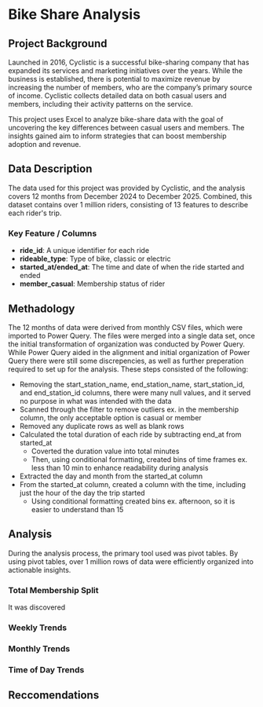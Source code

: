# Bike Share Analysis 

## Project Background
Launched in 2016, Cyclistic is a successful bike-sharing company that has expanded its services and marketing initiatives over the years. While the business is established, there is potential to maximize revenue by increasing the number of members, who are the company’s primary source of income. Cyclistic collects detailed data on both casual users and members, including their activity patterns on the service.

This project uses Excel to analyze bike-share data with the goal of uncovering the key differences between casual users and members. The insights gained aim to inform strategies that can boost membership adoption and revenue. 

## Data Description 

The data used for this project was provided by Cyclistic, and the analysis covers 12 months from December 2024 to December 2025. Combined, this dataset contains over 1 million riders, consisting of 13 features to describe each rider's trip. 

### Key Feature / Columns
- **ride_id**: A unique identifier for each ride
- **rideable_type**: Type of bike, classic or electric
- **started_at/ended_at**: The time and date of when the ride started and ended
- **member_casual**: Membership status of rider

## Methadology 
The 12 months of data were derived from monthly CSV files, which were imported to Power Query. The files were merged into a single data set, once the initial transformation of organization was conducted by Power Query. While Power Query aided in the alignment and initial organization of Power Query there were still some discrepencies, as well as further preperation required to set up for the analysis. These steps consisted of the following:

- Removing the start_station_name, end_station_name, start_station_id, and end_station_id columns, there were many null values, and it served no purpose in what was intended with the data
- Scanned through the filter to remove outliers ex. in the membership column, the only acceptable option is casual or member
- Removed any duplicate rows as well as blank rows
- Calculated the total duration of each ride by subtracting end_at from started_at
  - Coverted the duration value into total minutes
  - Then, using conditional formatting, created bins of time frames ex. less than 10 min to enhance readability during analysis
- Extracted the day and month from the started_at column
- From the started_at column, created a column with the time, including just the hour of the day the trip started
  - Using conditional formatting created bins ex. afternoon, so it is easier to understand than 15

## Analysis
During the analysis process, the primary tool used was pivot tables. By using pivot tables, over 1 million rows of data were efficiently organized into actionable insights. 

### Total Membership Split 
It was discovered 
### Weekly Trends 

### Monthly Trends

### Time of Day Trends 

## Reccomendations 
